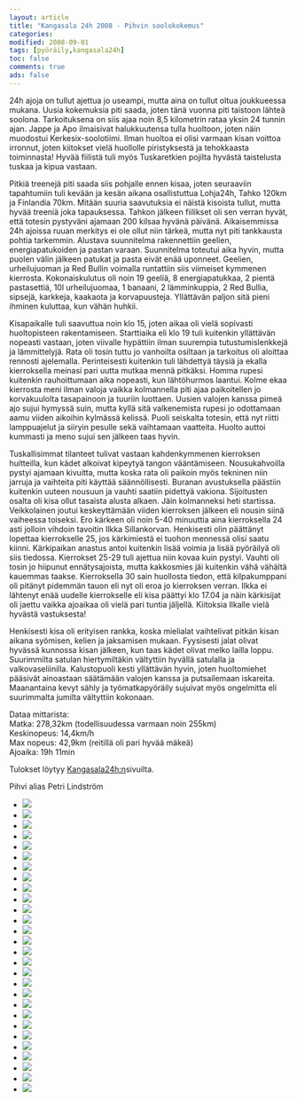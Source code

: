 ```yaml
--- 
layout: article 
title: "Kangasala 24h 2008 - Pihvin soolokokemus" 
categories: 
modified: 2008-09-01 
tags: [pyöräily,kangasala24h]
toc: false 
comments: true 
ads: false 
--- 
```


24h ajoja on tullut ajettua jo useampi, mutta aina on tullut oltua
joukkueessa mukana. Uusia kokemuksia piti saada, joten tänä vuonna piti
taistoon lähteä soolona. Tarkoituksena on siis ajaa noin 8,5 kilometrin
rataa yksin 24 tunnin ajan. Jappe ja Apo ilmaisivat halukkuutensa tulla
huoltoon, joten näin muodostui Kerkesix-soolotiimi. Ilman huoltoa ei
olisi varmaan kisan voittoa irronnut, joten kiitokset vielä huollolle
piristyksestä ja tehokkaasta toiminnasta! Hyvää fiilistä tuli myös
Tuskaretkien pojilta hyvästä taistelusta tuskaa ja kipua vastaan.

Pitkiä treenejä piti saada siis pohjalle ennen kisaa, joten seuraaviin
tapahtumiin tuli kevään ja kesän aikana osallistuttua Lohja24h, Tahko
120km ja Finlandia 70km. Mitään suuria saavutuksia ei näistä kisoista
tullut, mutta hyvää treeniä joka tapauksessa. Tahkon jälkeen fiilikset
oli sen verran hyvät, että totesin pystyväni ajamaan 200 kilsaa hyvänä
päivänä. Aikaisemmissa 24h ajoissa ruuan merkitys ei ole ollut niin
tärkeä, mutta nyt piti tankkausta pohtia tarkemmin. Alustava suunnitelma
rakennettiin geelien, energiapatukoiden ja pastan varaan. Suunnitelma
toteutui aika hyvin, mutta puolen välin jälkeen patukat ja pasta eivät
enää uponneet. Geelien, urheilujuoman ja Red Bullin voimalla runtattiin
siis viimeiset kymmenen kierrosta. Kokonaiskulutus oli noin 19 geeliä, 8
energiapatukkaa, 2 pientä pastasettiä, 10l urheilujuomaa, 1 banaani, 2
lämminkuppia, 2 Red Bullia, sipsejä, karkkeja, kaakaota ja
korvapuusteja. Yllättävän paljon sitä pieni ihminen kuluttaa, kun vähän
huhkii.

Kisapaikalle tuli saavuttua noin klo 15, joten aikaa oli vielä sopivasti
huoltopisteen rakentamiseen. Starttiaika eli klo 19 tuli kuitenkin
yllättävän nopeasti vastaan, joten viivalle hypättiin ilman suurempia
tutustumislenkkejä ja lämmittelyjä. Rata oli tosin tuttu jo vanhoilta
osiltaan ja tarkoitus oli aloittaa rennosti ajelemalla. Perinteisesti
kuitenkin tuli lähdettyä täysiä ja ekalla kierroksella meinasi pari
uutta mutkaa mennä pitkäksi. Homma rupesi kuitenkin rauhoittumaan aika
nopeasti, kun lähtöhurmos laantui. Kolme ekaa kierrosta meni ilman
valoja vaikka kolmannella piti ajaa paikoitellen jo korvakuulolta
tasapainoon ja tuuriin luottaen. Uusien valojen kanssa pimeä ajo sujui
hymyssä suin, mutta kyllä sitä valkenemista rupesi jo odottamaan aamu
viiden aikoihin kylmässä kelissä. Puoli seiskalta totesin, että nyt
riitti lamppuajelut ja siiryin pesulle sekä vaihtamaan vaatteita. Huolto
auttoi kummasti ja meno sujui sen jälkeen taas hyvin.

Tuskallisimmat tilanteet tulivat vastaan kahdenkymmenen kierroksen
huitteilla, kun kädet alkoivat kipeytyä tangon vääntämiseen.
Nousukahvoilla pystyi ajamaan kivuitta, mutta koska rata oli paikoin
myös tekninen niin jarruja ja vaihteita piti käyttää säännöllisesti.
Buranan avustuksella päästiin kuitenkin uuteen nousuun ja vauhti saatiin
pidettyä vakiona. Sijoitusten osalta oli kisa ollut tasaista alusta
alkaen. Jäin kolmanneksi heti startissa. Veikkolainen joutui
keskeyttämään viiden kierroksen jälkeen eli nousin siinä vaiheessa
toiseksi. Ero kärkeen oli noin 5-40 minuuttia aina kierroksella 24 asti
jolloin vihdoin tavoitin Ilkka Sillankorvan. Henkisesti olin päättänyt
lopettaa kierrokselle 25, jos kärkimiestä ei tuohon mennessä olisi saatu
kiinni. Kärkipaikan anastus antoi kuitenkin lisää voimia ja lisää
pyöräilyä oli siis tiedossa. Kierrokset 25-29 tuli ajettua niin kovaa
kuin pystyi. Vauhti oli tosin jo hiipunut ennätysajoista, mutta
kakkosmies jäi kuitenkin vähä vähältä kauemmas taakse. Kierroksella 30
sain huollosta tiedon, että kilpakumppani oli pitänyt pidemmän tauon eli
nyt oli eroa jo kierroksen verran. Ilkka ei lähtenyt enää uudelle
kierrokselle eli kisa päättyi klo 17.04 ja näin kärkisijat oli jaettu
vaikka ajoaikaa oli vielä pari tuntia jäljellä. Kiitoksia Ilkalle vielä
hyvästä vastuksesta!

Henkisesti kisa oli erityisen rankka, koska mielialat vaihtelivat pitkän
kisan aikana syömisen, kelien ja jaksamisen mukaan. Fyysisesti jalat
olivat hyvässä kunnossa kisan jälkeen, kun taas kädet olivat melko
lailla loppu. Suurimmilta satulan hiertymiltäkin vältyttiin hyvällä
satulalla ja valkovaseliinilla. Kalustopuoli kesti yllättävän hyvin,
joten huoltomiehet pääsivät ainoastaan säätämään valojen kanssa ja
putsailemaan iskareita. Maanantaina kevyt sähly ja työmatkapyöräily
sujuivat myös ongelmitta eli suurimmalta jumilta vältyttiin kokonaan.

Dataa mittarista:\
Matka: 278,32km (todellisuudessa varmaan noin 255km)\
Keskinopeus: 14,4km/h\
Max nopeus: 42,9km (reitillä oli pari hyvää mäkeä)\
Ajoaika: 19h 11min

Tulokset löytyy
[Kangasala24h:n](http://www.kangasala24h.fi/view.php?menuId=181&lang=fi)sivuilta.

Pihvi alias Petri Lindström

<div class="image-gallery">

-   [![](/Media/Default/ImageGalleries/kangasala-24h-2008/Thumbnails/Kangasala24h2008%20001.jpg)](/Media/Default/ImageGalleries/kangasala-24h-2008/Kangasala24h2008%20001.jpg)
-   [![](/Media/Default/ImageGalleries/kangasala-24h-2008/Thumbnails/Kangasala24h2008%20006.jpg)](/Media/Default/ImageGalleries/kangasala-24h-2008/Kangasala24h2008%20006.jpg)
-   [![](/Media/Default/ImageGalleries/kangasala-24h-2008/Thumbnails/Kangasala24h2008%20008.jpg)](/Media/Default/ImageGalleries/kangasala-24h-2008/Kangasala24h2008%20008.jpg)
-   [![](/Media/Default/ImageGalleries/kangasala-24h-2008/Thumbnails/Kangasala24h2008%20010.jpg)](/Media/Default/ImageGalleries/kangasala-24h-2008/Kangasala24h2008%20010.jpg)
-   [![](/Media/Default/ImageGalleries/kangasala-24h-2008/Thumbnails/Kangasala24h2008%20018.jpg)](/Media/Default/ImageGalleries/kangasala-24h-2008/Kangasala24h2008%20018.jpg)
-   [![](/Media/Default/ImageGalleries/kangasala-24h-2008/Thumbnails/Kangasala24h2008%20023.jpg)](/Media/Default/ImageGalleries/kangasala-24h-2008/Kangasala24h2008%20023.jpg)
-   [![](/Media/Default/ImageGalleries/kangasala-24h-2008/Thumbnails/Kangasala24h2008%20027.jpg)](/Media/Default/ImageGalleries/kangasala-24h-2008/Kangasala24h2008%20027.jpg)
-   [![](/Media/Default/ImageGalleries/kangasala-24h-2008/Thumbnails/Kangasala24h2008%20028.jpg)](/Media/Default/ImageGalleries/kangasala-24h-2008/Kangasala24h2008%20028.jpg)
-   [![](/Media/Default/ImageGalleries/kangasala-24h-2008/Thumbnails/Kangasala24h2008%20033.jpg)](/Media/Default/ImageGalleries/kangasala-24h-2008/Kangasala24h2008%20033.jpg)
-   [![](/Media/Default/ImageGalleries/kangasala-24h-2008/Thumbnails/Kangasala24h2008%20038.jpg)](/Media/Default/ImageGalleries/kangasala-24h-2008/Kangasala24h2008%20038.jpg)
-   [![](/Media/Default/ImageGalleries/kangasala-24h-2008/Thumbnails/Kangasala24h2008%20039.jpg)](/Media/Default/ImageGalleries/kangasala-24h-2008/Kangasala24h2008%20039.jpg)
-   [![](/Media/Default/ImageGalleries/kangasala-24h-2008/Thumbnails/Kangasala24h2008%20041.jpg)](/Media/Default/ImageGalleries/kangasala-24h-2008/Kangasala24h2008%20041.jpg)
-   [![](/Media/Default/ImageGalleries/kangasala-24h-2008/Thumbnails/Kangasala24h2008%20061.jpg)](/Media/Default/ImageGalleries/kangasala-24h-2008/Kangasala24h2008%20061.jpg)
-   [![](/Media/Default/ImageGalleries/kangasala-24h-2008/Thumbnails/Kangasala24h2008%20065.jpg)](/Media/Default/ImageGalleries/kangasala-24h-2008/Kangasala24h2008%20065.jpg)
-   [![](/Media/Default/ImageGalleries/kangasala-24h-2008/Thumbnails/Kangasala24h2008%20068.jpg)](/Media/Default/ImageGalleries/kangasala-24h-2008/Kangasala24h2008%20068.jpg)
-   [![](/Media/Default/ImageGalleries/kangasala-24h-2008/Thumbnails/Kangasala24h2008%20069.jpg)](/Media/Default/ImageGalleries/kangasala-24h-2008/Kangasala24h2008%20069.jpg)
-   [![](/Media/Default/ImageGalleries/kangasala-24h-2008/Thumbnails/Kangasala24h2008%20072.jpg)](/Media/Default/ImageGalleries/kangasala-24h-2008/Kangasala24h2008%20072.jpg)
-   [![](/Media/Default/ImageGalleries/kangasala-24h-2008/Thumbnails/Kangasala24h2008%20076.jpg)](/Media/Default/ImageGalleries/kangasala-24h-2008/Kangasala24h2008%20076.jpg)
-   [![](/Media/Default/ImageGalleries/kangasala-24h-2008/Thumbnails/Kangasala24h2008%20081.jpg)](/Media/Default/ImageGalleries/kangasala-24h-2008/Kangasala24h2008%20081.jpg)
-   [![](/Media/Default/ImageGalleries/kangasala-24h-2008/Thumbnails/Kangasala24h2008%20090.jpg)](/Media/Default/ImageGalleries/kangasala-24h-2008/Kangasala24h2008%20090.jpg)
-   [![](/Media/Default/ImageGalleries/kangasala-24h-2008/Thumbnails/Kangasala24h2008%20100.jpg)](/Media/Default/ImageGalleries/kangasala-24h-2008/Kangasala24h2008%20100.jpg)
-   [![](/Media/Default/ImageGalleries/kangasala-24h-2008/Thumbnails/Kangasala24h2008%20105.jpg)](/Media/Default/ImageGalleries/kangasala-24h-2008/Kangasala24h2008%20105.jpg)
-   [![](/Media/Default/ImageGalleries/kangasala-24h-2008/Thumbnails/Kangasala24h2008%20111.jpg)](/Media/Default/ImageGalleries/kangasala-24h-2008/Kangasala24h2008%20111.jpg)
-   [![](/Media/Default/ImageGalleries/kangasala-24h-2008/Thumbnails/Kangasala24h2008%20137.jpg)](/Media/Default/ImageGalleries/kangasala-24h-2008/Kangasala24h2008%20137.jpg)
-   [![](/Media/Default/ImageGalleries/kangasala-24h-2008/Thumbnails/Kangasala24h2008%20143.jpg)](/Media/Default/ImageGalleries/kangasala-24h-2008/Kangasala24h2008%20143.jpg)
-   [![](/Media/Default/ImageGalleries/kangasala-24h-2008/Thumbnails/Kangasala24h2008%20148.jpg)](/Media/Default/ImageGalleries/kangasala-24h-2008/Kangasala24h2008%20148.jpg)
-   [![](/Media/Default/ImageGalleries/kangasala-24h-2008/Thumbnails/Kangasala24h2008%20171.jpg)](/Media/Default/ImageGalleries/kangasala-24h-2008/Kangasala24h2008%20171.jpg)
-   [![](/Media/Default/ImageGalleries/kangasala-24h-2008/Thumbnails/Kangasala24h2008%20180.jpg)](/Media/Default/ImageGalleries/kangasala-24h-2008/Kangasala24h2008%20180.jpg)

</div>
